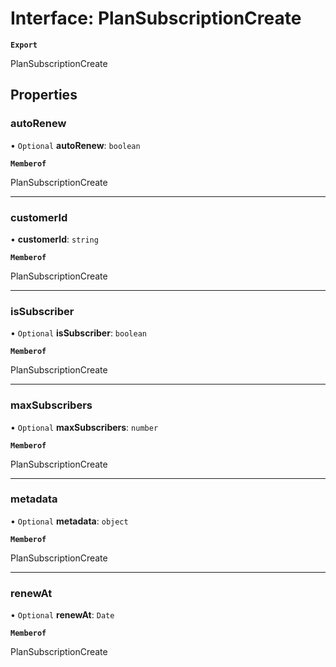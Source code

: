 # Interface: PlanSubscriptionCreate

**`Export`**

PlanSubscriptionCreate

## Properties

### autoRenew

• `Optional` **autoRenew**: `boolean`

**`Memberof`**

PlanSubscriptionCreate

___

### customerId

• **customerId**: `string`

**`Memberof`**

PlanSubscriptionCreate

___

### isSubscriber

• `Optional` **isSubscriber**: `boolean`

**`Memberof`**

PlanSubscriptionCreate

___

### maxSubscribers

• `Optional` **maxSubscribers**: `number`

**`Memberof`**

PlanSubscriptionCreate

___

### metadata

• `Optional` **metadata**: `object`

**`Memberof`**

PlanSubscriptionCreate

___

### renewAt

• `Optional` **renewAt**: `Date`

**`Memberof`**

PlanSubscriptionCreate
